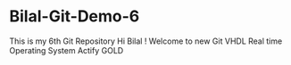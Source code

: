 # Bilal-Git-Demo-6
This is my 6th Git Repository
Hi Bilal ! Welcome to new Git
VHDL
Real time Operating System
Actify
GOLD
